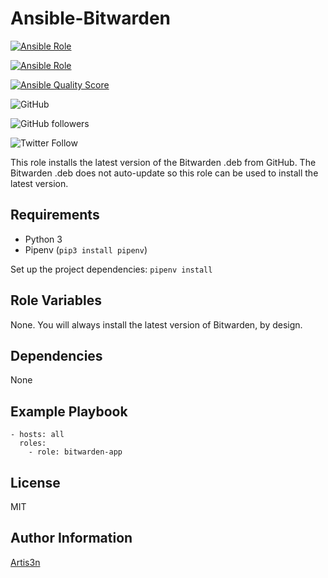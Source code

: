 # Ansible-Bitwarden

[![Ansible Role](https://img.shields.io/ansible/role/42458)](https://galaxy.ansible.com/artis3n/bitwarden_app)

[![Ansible Role](https://img.shields.io/ansible/role/d/42458)](https://galaxy.ansible.com/artis3n/bitwarden_app)

[![Ansible Quality Score](https://img.shields.io/ansible/quality/42458)](https://galaxy.ansible.com/artis3n/bitwarden_app)

![GitHub](https://img.shields.io/github/license/artis3n/bitwarden-app)

![GitHub followers](https://img.shields.io/github/followers/artis3n?style=social)

![Twitter Follow](https://img.shields.io/twitter/follow/artis3n?style=social)

This role installs the latest version of the Bitwarden .deb from GitHub. The Bitwarden .deb does not auto-update so this role can be used to install the latest version.

Requirements
------------

- Python 3
- Pipenv (`pip3 install pipenv`)

Set up the project dependencies:
`pipenv install`

Role Variables
--------------

None. You will always install the latest version of Bitwarden, by design.

Dependencies
------------

None

Example Playbook
----------------

    - hosts: all
      roles:
        - role: bitwarden-app

License
-------

MIT

Author Information
------------------

[Artis3n](https://galaxy.ansible.com/artis3n)
